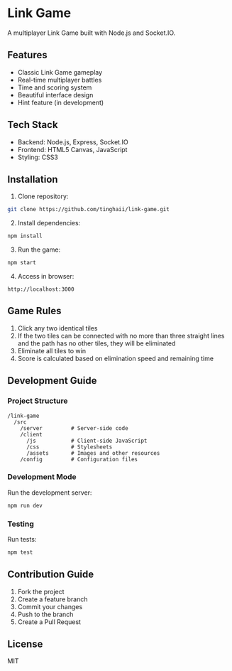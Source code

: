 # Link Game

A multiplayer Link Game built with Node.js and Socket.IO.

## Features

- Classic Link Game gameplay
- Real-time multiplayer battles
- Time and scoring system
- Beautiful interface design
- Hint feature (in development)

## Tech Stack

- Backend: Node.js, Express, Socket.IO
- Frontend: HTML5 Canvas, JavaScript
- Styling: CSS3

## Installation

1. Clone repository:
```bash
git clone https://github.com/tinghaii/link-game.git
```

2. Install dependencies:
```bash
npm install
```

3. Run the game:
```bash
npm start
```

4. Access in browser:
```
http://localhost:3000
```

## Game Rules

1. Click any two identical tiles
2. If the two tiles can be connected with no more than three straight lines and the path has no other tiles, they will be eliminated
3. Eliminate all tiles to win
4. Score is calculated based on elimination speed and remaining time

## Development Guide

### Project Structure

```
/link-game
  /src
    /server         # Server-side code
    /client
      /js           # Client-side JavaScript
      /css          # Stylesheets
      /assets       # Images and other resources
    /config         # Configuration files
```

### Development Mode

Run the development server:
```bash
npm run dev
```

### Testing

Run tests:
```bash
npm test
```

## Contribution Guide

1. Fork the project
2. Create a feature branch
3. Commit your changes
4. Push to the branch
5. Create a Pull Request

## License

MIT